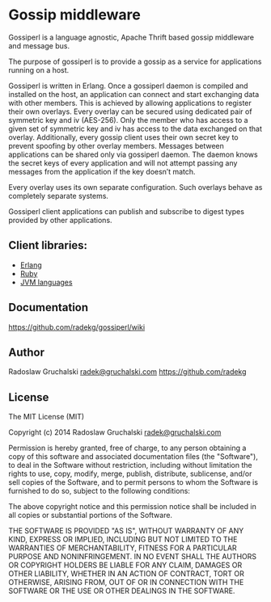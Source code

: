 # Gossip middleware

Gossiperl is a language agnostic, Apache Thrift based gossip middleware and message bus.

The purpose of gossiperl is to provide a gossip as a service for applications running on a host.

Gossiperl is written in Erlang. Once a gossiperl daemon is compiled and installed on the host, an application can connect and start exchanging data with other members. This is achieved by allowing applications to register their own overlays. Every overlay can be secured using dedicated pair of symmetric key and iv (AES-256). Only the member who has access to a given set of symmetric key and iv has access to the data exchanged on that overlay. Additionally, every gossip client uses their own secret key to prevent spoofing by other overlay members. Messages between applications can be shared only via gossiperl daemon. The daemon knows the secret keys of every application and will not attempt passing any messages from the application if the key doesn’t match.

Every overlay uses its own separate configuration. Such overlays behave as completely separate systems.

Gossiperl client applications can publish and subscribe to digest types provided by other applications.

## Client libraries:

- [Erlang](https://github.com/radekg/gossiperl-client-erlang)
- [Ruby](https://github.com/radekg/gossiperl-client-ruby)
- [JVM languages](https://github.com/radekg/gossiperl-client-jvm)

## Documentation

https://github.com/radekg/gossiperl/wiki

## Author

Radoslaw Gruchalski <radek@gruchalski.com>
https://github.com/radekg

## License

The MIT License (MIT)

Copyright (c) 2014 Radoslaw Gruchalski <radek@gruchalski.com>

Permission is hereby granted, free of charge, to any person obtaining a copy
of this software and associated documentation files (the "Software"), to deal
in the Software without restriction, including without limitation the rights
to use, copy, modify, merge, publish, distribute, sublicense, and/or sell
copies of the Software, and to permit persons to whom the Software is
furnished to do so, subject to the following conditions:

The above copyright notice and this permission notice shall be included in
all copies or substantial portions of the Software.

THE SOFTWARE IS PROVIDED "AS IS", WITHOUT WARRANTY OF ANY KIND, EXPRESS OR
IMPLIED, INCLUDING BUT NOT LIMITED TO THE WARRANTIES OF MERCHANTABILITY,
FITNESS FOR A PARTICULAR PURPOSE AND NONINFRINGEMENT. IN NO EVENT SHALL THE
AUTHORS OR COPYRIGHT HOLDERS BE LIABLE FOR ANY CLAIM, DAMAGES OR OTHER
LIABILITY, WHETHER IN AN ACTION OF CONTRACT, TORT OR OTHERWISE, ARISING FROM,
OUT OF OR IN CONNECTION WITH THE SOFTWARE OR THE USE OR OTHER DEALINGS IN
THE SOFTWARE.